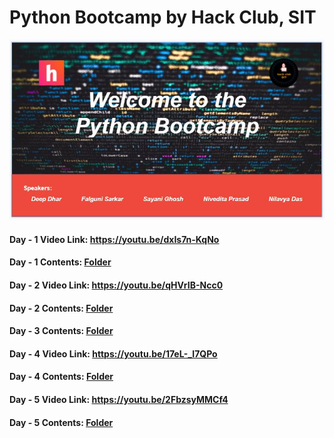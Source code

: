 # Python Bootcamp by Hack Club, SIT

![image](https://github.com/Hack-Club-SIT/Python-Bootcamp/blob/main/assets/Banner.JPG)

#### Day - 1 Video Link: https://youtu.be/dxIs7n-KqNo
#### Day - 1 Contents: [Folder](https://github.com/Hack-Club-SIT/Python-Bootcamp/tree/main/Day%20-%201)
#### Day - 2 Video Link: https://youtu.be/qHVrIB-Ncc0
#### Day - 2 Contents: [Folder](https://github.com/Hack-Club-SIT/Python-Bootcamp/tree/main/Day%20-%202)
#### Day - 3 Contents: [Folder](https://github.com/Hack-Club-SIT/Python-Bootcamp/tree/main/Day%20-%203)
#### Day - 4 Video Link: https://youtu.be/17eL-_l7QPo
#### Day - 4 Contents: [Folder](https://github.com/Hack-Club-SIT/Python-Bootcamp/tree/main/Day%20-%204)
#### Day - 5 Video Link: https://youtu.be/2FbzsyMMCf4
#### Day - 5 Contents: [Folder](https://github.com/Hack-Club-SIT/Python-Bootcamp/tree/main/Day%20-%205)
